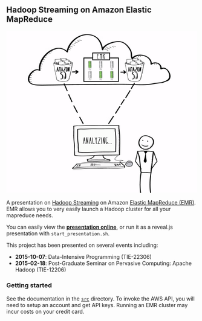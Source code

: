 ## Hadoop Streaming on Amazon Elastic MapReduce

[![Amazon Elastic MapReduce](/images/emr_cover.png)](https://www.youtube.com/watch?v=S6Ja55n-o0M)

A presentation on [Hadoop Streaming](http://hadoop.apache.org/docs/current/hadoop-mapreduce-client/hadoop-mapreduce-client-core/HadoopStreaming.html) on Amazon [Elastic MapReduce (EMR)](http://aws.amazon.com/elasticmapreduce/). EMR allows you to very easily launch a Hadoop cluster for all your mapreduce needs.

You can easily view the [**presentation online**](presentation/README.md), or run it as a reveal.js presentation with `start_presentation.sh`.

This project has been presented on several events including:

- **2015-10-07**: Data-Intensive Programming (TIE-22306)
- **2015-02-18**: Post-Graduate Seminar on Pervasive Computing: Apache Hadoop (TIE-12206)

### Getting started

See the documentation in the [`src`](/src) directory. To invoke the AWS API, you will need to setup an account and get API keys. Running an EMR cluster may incur costs on your credit card.
